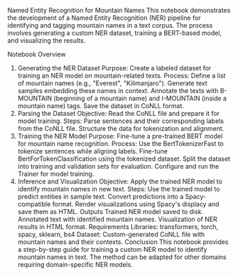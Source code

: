 Named Entity Recognition for Mountain Names
This notebook demonstrates the development of a Named Entity Recognition (NER) pipeline for identifying and tagging mountain names in a text corpus. The process involves generating a custom NER dataset, training a BERT-based model, and visualizing the results.

Notebook Overview
1. Generating the NER Dataset
Purpose: Create a labeled dataset for training an NER model on mountain-related texts.
Process:
Define a list of mountain names (e.g., "Everest", "Kilimanjaro").
Generate text samples embedding these names in context.
Annotate the texts with B-MOUNTAIN (beginning of a mountain name) and I-MOUNTAIN (inside a mountain name) tags.
Save the dataset in CoNLL format.
2. Parsing the Dataset
Objective: Read the CoNLL file and prepare it for model training.
Steps:
Parse sentences and their corresponding labels from the CoNLL file.
Structure the data for tokenization and alignment.
3. Training the NER Model
Purpose: Fine-tune a pre-trained BERT model for mountain name recognition.
Process:
Use the BertTokenizerFast to tokenize sentences while aligning labels.
Fine-tune BertForTokenClassification using the tokenized dataset.
Split the dataset into training and validation sets for evaluation.
Configure and run the Trainer for model training.
4. Inference and Visualization
Objective: Apply the trained NER model to identify mountain names in new text.
Steps:
Use the trained model to predict entities in sample text.
Convert predictions into a Spacy-compatible format.
Render visualizations using Spacy's displacy and save them as HTML.
Outputs
Trained NER model saved to disk.
Annotated text with identified mountain names.
Visualization of NER results in HTML format.
Requirements
Libraries: transformers, torch, spacy, sklearn, bs4
Dataset: Custom-generated CoNLL file with mountain names and their contexts.
Conclusion
This notebook provides a step-by-step guide for training a custom NER model to identify mountain names in text. The method can be adapted for other domains requiring domain-specific NER models.

